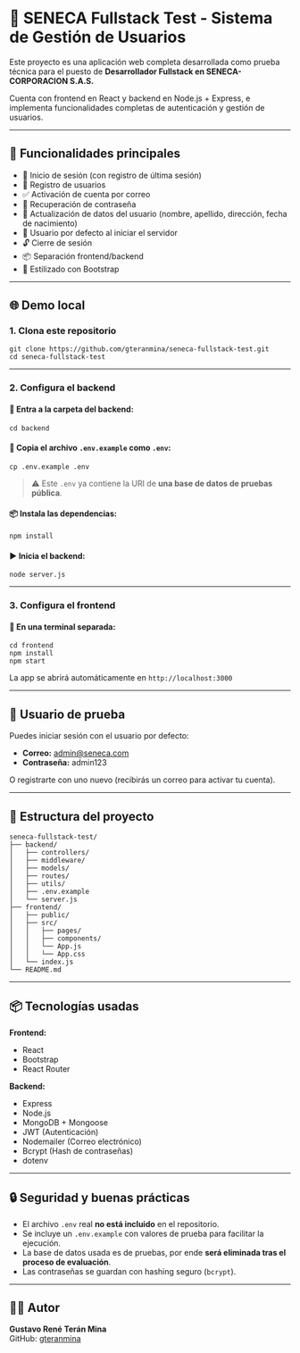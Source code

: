 # 🚀 SENECA Fullstack Test - Sistema de Gestión de Usuarios

Este proyecto es una aplicación web completa desarrollada como prueba técnica para el puesto de **Desarrollador Fullstack en SENECA-CORPORACION S.A.S.**

Cuenta con frontend en React y backend en Node.js + Express, e implementa funcionalidades completas de autenticación y gestión de usuarios.

---

## 🧠 Funcionalidades principales

- 🔐 Inicio de sesión (con registro de última sesión)
- 📝 Registro de usuarios
- ✅ Activación de cuenta por correo
- 🔁 Recuperación de contraseña
- 🧾 Actualización de datos del usuario (nombre, apellido, dirección, fecha de nacimiento)
- 👤 Usuario por defecto al iniciar el servidor
- 🔓 Cierre de sesión
- 📦 Separación frontend/backend
- 🎨 Estilizado con Bootstrap

---

## 🌐 Demo local

### 1. Clona este repositorio

```
git clone https://github.com/gteranmina/seneca-fullstack-test.git
cd seneca-fullstack-test
```

---

### 2. Configura el backend

#### 📁 Entra a la carpeta del backend:

```
cd backend
```

#### 📄 Copia el archivo `.env.example` como `.env`:

```
cp .env.example .env
```

> ⚠️ Este `.env` ya contiene la URI de **una base de datos de pruebas pública**.

#### 📦 Instala las dependencias:

```
npm install
```

#### ▶️ Inicia el backend:

```
node server.js
```

---

### 3. Configura el frontend

#### 📁 En una terminal separada:

```
cd frontend
npm install
npm start
```

La app se abrirá automáticamente en `http://localhost:3000`

---

## 🧪 Usuario de prueba

Puedes iniciar sesión con el usuario por defecto:

- **Correo:** admin@seneca.com  
- **Contraseña:** admin123

O registrarte con uno nuevo (recibirás un correo para activar tu cuenta).

---

## 📁 Estructura del proyecto

```
seneca-fullstack-test/
├── backend/
│   ├── controllers/
│   ├── middleware/
│   ├── models/
│   ├── routes/
│   ├── utils/
│   ├── .env.example 
│   └── server.js
├── frontend/
│   ├── public/
│   ├── src/
│   │   ├── pages/
│   │   ├── components/
│   │   └── App.js
│   │   └── App.css
│   └── index.js
└── README.md
```

---

## 📦 Tecnologías usadas

**Frontend:**
- React
- Bootstrap
- React Router

**Backend:**
- Express
- Node.js
- MongoDB + Mongoose
- JWT (Autenticación)
- Nodemailer (Correo electrónico)
- Bcrypt (Hash de contraseñas)
- dotenv

---

## 🔒 Seguridad y buenas prácticas

- El archivo `.env` real **no está incluido** en el repositorio.
- Se incluye un `.env.example` con valores de prueba para facilitar la ejecución.
- La base de datos usada es de pruebas, por ende **será eliminada tras el proceso de evaluación**.
- Las contraseñas se guardan con hashing seguro (`bcrypt`).

---

## 👨‍💻 Autor

**Gustavo René Terán Mina**  
GitHub: [gteranmina](https://github.com/gteranmina)
